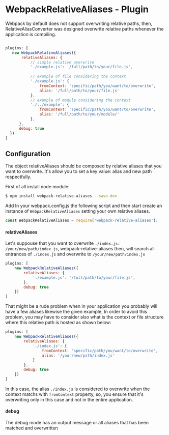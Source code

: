 # WebpackRelativeAliases - Plugin
Webpack by default does not support overwriting relative paths, then, RelativeAliasConverter was designed overwrite relative paths whenever the application is compiling.
 
 ```javascript
 
 plugins: [
    new WebpackRelativeAliases({
        relativeAliases: {
            // simple relative overwrite
            './example.js': '/full/path/to/your/file.js',
            
            // example of file considering the context 
            './example.js': {
                fromContext: 'specific/path/you/want/to/overwrite',
                alias: '/full/path/to/your/file.js'
            },
            // example of module considering the context
            './../example': {
                fromContext: 'specific/path/you/want/to/overwrite',
                alias: '/full/path/to/your/module/'
            },
       },
       debug: true
   })
]
```

## Configuration

The object relativeAliases should be composed by relative aliases that you want to overwrite.
It's allow you to set a key value: alias and new path respectfully.

First of all install node module:
 
```bash
$ npm install webpack-relative-aliases --save-dev
```

Add In your webpack.config.js the following script and then start create an instance of `WebpackRelativeAliases` setting your own relative aliases.

```javascript
const WebpackRelativeAliases = require('webpack-relative-aliases');
```

#### relativeAliases
Let's suppouse that you want to overwrite `./index.js: /your/new/path/index.js`, webpack-relative-aliases then, will search all entrances of `./index.js` and overwrite to `/your/new/path/index.js`

```javascript
plugins: [
    new WebpackRelativeAliases({
        relativeAliases: {
            './example.js': '/full/path/to/your/file.js',
        },
        debug: true
    })
]
```

That might be a rude problem when in your application you probably will have a few aliases likewise the given example, 
In order to avoid this problem, you may have to consider also what is the context or file structure where this relative path is hosted as shown below:

```javascript
plugins: [
    new WebpackRelativeAliases({
        relativeAliases: {
            './index.js': {
                fromContext: 'specific/path/you/want/to/overwrite',
                alias: '/your/new/path/index.js'
            }
        },
        debug: true
    })
]
```
In this case, the alias `./index.js` is considered to overwrite when the context matchs with `fromContext` property, so, you ensure that it's overwriting only in this case and not in the entire application.

#### debug
The debug mode has an output message or all aliases that has been matched and overwritten
